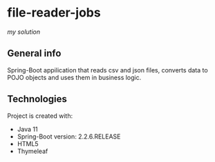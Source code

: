 # file-reader-jobs
*my solution*

## General info
Spring-Boot appilication that reads csv and json files, converts data to POJO objects and uses them in business logic.

## Technologies
Project is created with:
* Java 11
* Spring-Boot version: 2.2.6.RELEASE
* HTML5
* Thymeleaf
